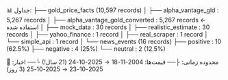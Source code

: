 📊 جداول:
├── gold_price_facts      (10,597 records)
│   ├── alpha_vantage_gld               : 5,267 records
│   ├── alpha_vantage_gold_converted    : 5,267 records ← استفاده شده
│   ├── mock_data                       : 30 records
│   ├── realistic_estimate              : 30 records
│   ├── yahoo_finance                   : 1 record
│   ├── real_scraper                    : 1 record
│   └── simple_api                      : 1 record
│
└── news_events           (16 records)
    ├── positive          : 10 (62.5%)
    ├── negative          : 4 (25%)
    └── neutral           : 2 (12.5%)

📅 محدوده زمانی:
├── قیمت‌ها: 2004-11-18 → 2025-10-24 (21 سال!)
└── اخبار:  2025-10-23 → 2025-10-25 (3 روز)